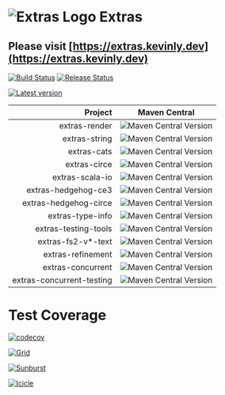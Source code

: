 # ![Extras Logo](https://extras.kevinly.dev/img/extras-logo-64x64.png) Extras

## Please visit [https://extras.kevinly.dev](https://extras.kevinly.dev)

[![Build Status](https://github.com/kevin-lee/extras/workflows/Build-All/badge.svg)](https://github.com/kevin-lee/extras/actions?workflow=Build-All)
[![Release Status](https://github.com/kevin-lee/extras/workflows/Release/badge.svg)](https://github.com/kevin-lee/extras/actions?workflow=Release)

[![Latest version](https://index.scala-lang.org/kevin-lee/extras/latest.svg)](https://index.scala-lang.org/kevin-lee/extras)

|                   Project | Maven Central                                                                                               |
|--------------------------:|-------------------------------------------------------------------------------------------------------------|
|             extras-render | ![Maven Central Version](https://img.shields.io/maven-central/v/io.kevinlee/extras-render_2.13)             |
|             extras-string | ![Maven Central Version](https://img.shields.io/maven-central/v/io.kevinlee/extras-string_2.13)             |
|               extras-cats | ![Maven Central Version](https://img.shields.io/maven-central/v/io.kevinlee/extras-cats_2.13)               |
|              extras-circe | ![Maven Central Version](https://img.shields.io/maven-central/v/io.kevinlee/extras-circe_2.13)              |
|           extras-scala-io | ![Maven Central Version](https://img.shields.io/maven-central/v/io.kevinlee/extras-scala-io_2.13)           |
|       extras-hedgehog-ce3 | ![Maven Central Version](https://img.shields.io/maven-central/v/io.kevinlee/extras-hedgehog-ce3_2.13)       |
|     extras-hedgehog-circe | ![Maven Central Version](https://img.shields.io/maven-central/v/io.kevinlee/extras-hedgehog-circe_2.13)     |
|          extras-type-info | ![Maven Central Version](https://img.shields.io/maven-central/v/io.kevinlee/extras-type-info_2.13)          |
|      extras-testing-tools | ![Maven Central Version](https://img.shields.io/maven-central/v/io.kevinlee/extras-testing-tools_2.13)      |
|        extras-fs2-v*-text | ![Maven Central Version](https://img.shields.io/maven-central/v/io.kevinlee/extras-fs2-v3-text_2.13)        |
|         extras-refinement | ![Maven Central Version](https://img.shields.io/maven-central/v/io.kevinlee/extras-refinement_2.13)         |
|         extras-concurrent | ![Maven Central Version](https://img.shields.io/maven-central/v/io.kevinlee/extras-concurrent_2.13)         |
| extras-concurrent-testing | ![Maven Central Version](https://img.shields.io/maven-central/v/io.kevinlee/extras-concurrent-testing_2.13) |

# Test Coverage

[![codecov](https://codecov.io/gh/kevin-lee/extras/branch/main/graph/badge.svg?token=1U95FXZWUL)](https://codecov.io/gh/kevin-lee/extras)

[![Grid](https://codecov.io/gh/kevin-lee/extras/branch/main/graphs/tree.svg?token=1U95FXZWUL)](https://app.codecov.io/gh/kevin-lee/extras)

[![Sunburst](https://codecov.io/gh/kevin-lee/extras/branch/main/graphs/sunburst.svg?token=1U95FXZWUL)](https://app.codecov.io/gh/kevin-lee/extras)

[![Icicle](https://codecov.io/gh/kevin-lee/extras/branch/main/graphs/icicle.svg?token=1U95FXZWUL)](https://app.codecov.io/gh/kevin-lee/extras)
